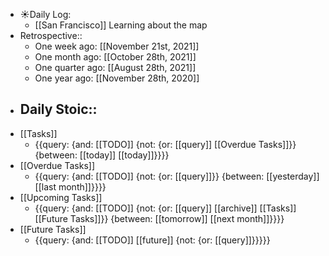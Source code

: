 - ☀️Daily Log:
    - [[San Francisco]] Learning about the map
- Retrospective::
    - One week ago: [[November 21st, 2021]]
    - One month ago: [[October 28th, 2021]]
    - One quarter ago: [[August 28th, 2021]]
    - One year ago: [[November 28th, 2020]]
- Daily Stoic::
    - 
- [[Tasks]]
    - {{query: {and: [[TODO]] {not: {or: [[query]] [[Overdue Tasks]]}} {between: [[today]] [[today]]}}}}
- [[Overdue Tasks]]
    - {{query: {and: [[TODO]] {not: {or: [[query]]}} {between: [[yesterday]] [[last month]]}}}}
- [[Upcoming Tasks]]
    - {{query: {and: [[TODO]] {not: {or: [[query]] [[archive]] [[Tasks]] [[Future Tasks]]}} {between: [[tomorrow]] [[next month]]}}}}
- [[Future Tasks]]
    - {{query: {and: [[TODO]] [[future]] {not: {or: [[query]]}}}}}
